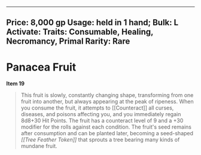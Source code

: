 
---
Price: 8,000 gp
Usage: held in 1 hand;
Bulk: L
Activate: 
Traits: Consumable, Healing, Necromancy, Primal
Rarity: Rare
---

# Panacea Fruit

**Item 19**

> This fruit is slowly, constantly changing shape, transforming from one fruit into another, but always appearing at the peak of ripeness. When you consume the fruit, it attempts to [[Counteract]] all curses, diseases, and poisons affecting you, and you immediately regain 8d8+30 Hit Points. The fruit has a counteract level of 9 and a +30 modifier for the rolls against each condition. The fruit's seed remains after consumption and can be planted later, becoming a seed-shaped *[[Tree Feather Token]]* that sprouts a tree bearing many kinds of mundane fruit.
